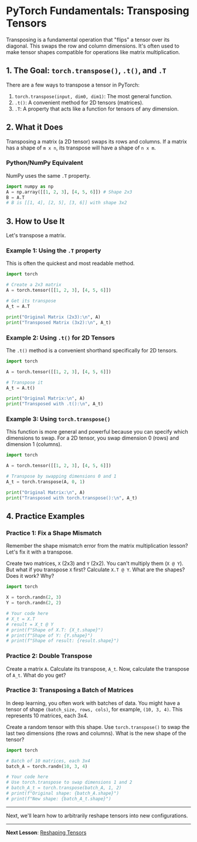 # PyTorch Fundamentals: Transposing Tensors

Transposing is a fundamental operation that "flips" a tensor over its diagonal. This swaps the row and column dimensions. It's often used to make tensor shapes compatible for operations like matrix multiplication.

## 1. The Goal: `torch.transpose()`, `.t()`, and `.T`

There are a few ways to transpose a tensor in PyTorch:
1.  `torch.transpose(input, dim0, dim1)`: The most general function.
2.  `.t()`: A convenient method for 2D tensors (matrices).
3.  `.T`: A property that acts like a function for tensors of any dimension.

## 2. What it Does

Transposing a matrix (a 2D tensor) swaps its rows and columns. If a matrix has a shape of `m x n`, its transpose will have a shape of `n x m`.

### Python/NumPy Equivalent

NumPy uses the same `.T` property.
```python
import numpy as np
A = np.array([[1, 2, 3], [4, 5, 6]]) # Shape 2x3
B = A.T
# B is [[1, 4], [2, 5], [3, 6]] with shape 3x2
```

## 3. How to Use It

Let's transpose a matrix.

### Example 1: Using the `.T` property

This is often the quickest and most readable method.

```python
import torch

# Create a 2x3 matrix
A = torch.tensor([[1, 2, 3], [4, 5, 6]])

# Get its transpose
A_t = A.T

print("Original Matrix (2x3):\n", A)
print("Transposed Matrix (3x2):\n", A_t)
```

### Example 2: Using `.t()` for 2D Tensors

The `.t()` method is a convenient shorthand specifically for 2D tensors.

```python
import torch

A = torch.tensor([[1, 2, 3], [4, 5, 6]])

# Transpose it
A_t = A.t()

print("Original Matrix:\n", A)
print("Transposed with .t():\n", A_t)
```

### Example 3: Using `torch.transpose()`

This function is more general and powerful because you can specify which dimensions to swap. For a 2D tensor, you swap dimension 0 (rows) and dimension 1 (columns).

```python
import torch

A = torch.tensor([[1, 2, 3], [4, 5, 6]])

# Transpose by swapping dimensions 0 and 1
A_t = torch.transpose(A, 0, 1)

print("Original Matrix:\n", A)
print("Transposed with torch.transpose():\n", A_t)
```

## 4. Practice Examples

### Practice 1: Fix a Shape Mismatch

Remember the shape mismatch error from the matrix multiplication lesson? Let's fix it with a transpose.

Create two matrices, `X` (2x3) and `Y` (2x2). You can't multiply them (`X @ Y`).
But what if you transpose `X` first?
Calculate `X.T @ Y`. What are the shapes? Does it work? Why?

```python
import torch

X = torch.randn(2, 3)
Y = torch.randn(2, 2)

# Your code here
# X_t = X.T
# result = X_t @ Y
# print(f"Shape of X.T: {X_t.shape}")
# print(f"Shape of Y: {Y.shape}")
# print(f"Shape of result: {result.shape}")
```

### Practice 2: Double Transpose

Create a matrix `A`. Calculate its transpose, `A_t`. Now, calculate the transpose of `A_t`. What do you get?

### Practice 3: Transposing a Batch of Matrices

In deep learning, you often work with batches of data. You might have a tensor of shape `(batch_size, rows, cols)`, for example, `(10, 3, 4)`. This represents 10 matrices, each 3x4.

Create a random tensor with this shape. Use `torch.transpose()` to swap the last two dimensions (the rows and columns). What is the new shape of the tensor?

```python
import torch

# Batch of 10 matrices, each 3x4
batch_A = torch.randn(10, 3, 4)

# Your code here
# Use torch.transpose to swap dimensions 1 and 2
# batch_A_t = torch.transpose(batch_A, 1, 2)
# print(f"Original shape: {batch_A.shape}")
# print(f"New shape: {batch_A_t.shape}")
```

---

Next, we'll learn how to arbitrarily reshape tensors into new configurations.

---

**Next Lesson**: [Reshaping Tensors](05_reshaping_tensors.md)
